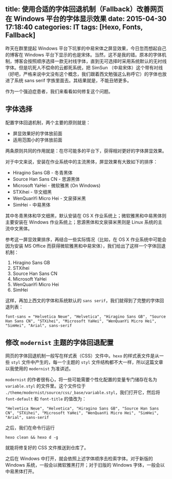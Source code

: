 title: 使用合适的字体回退机制（Fallback）改善网页在 Windows 平台的字体显示效果
date: 2015-04-30 17:18:40
categories: IT
tags: [Hexo, Fonts, Fallback]
---

昨天在群里提起 Windows 平台下坑爹的中易宋体之屏显效果，今日忽而想起自己的博客在 Windows 平台下显示的也是宋体。当然，这不是我的错。原本的字体机制，博客会按照顺序选择一款无衬线字体，直到无可选择时采用系统默认的无衬线字体。但是坑死人不偿命的云都死系统，把 SimSun （中易宋体）这个带有衬线（好吧，严格来说中文没有这个概念，我们跟着西文勉强这么称呼它）的字体也放进了系统 sans serif 字族里面去。其结果就是，不能丑陋更多。

作为一个强迫症患者，我们来看看如何修复这个问题。

<!-- more -->

## 字体选择

配置字体回退机制，两个主要的原则就是：

* 屏显效果好的字体放前面
* 适用范围小的字体放前面

两条原则共同的作用就是：在尽可能多的平台下，获得相对更好的字体屏显效果。

对于中文来说，安装在作业系统中的主流黑体，屏显效果有大致如下的排序：

* Hiragino Sans GB - 冬青黑体
* Source Han Sans CN - 思源黑体
* Microsoft YaHei - 微软雅黑 (On Windows)
* STXihei - 华文细黑
* WenQuanYi Micro Hei - 文泉驿米黑
* SimHei - 中易黑体

其中冬青黑体和华文细黑，默认安装在 OS X 作业系统上；微软雅黑和中易黑体则主要安装在 Windows 作业系统上；思源黑体和文泉驿米黑则是 Linux 系统的主流中文黑体。

参考这一屏显效果排序，再结合一些实际情况（比如，在 OS X 作业系统中可能会因为安装 MS Office 而获得微软雅黑和中易宋体），我们给出了这样一个字体回退机制：

1. Hiragino Sans GB
2. STXihei
3. Source Han Sans CN
4. Microsoft YaHei
5. WenQuanYi Micro Hei
6. SimHei

这样，再加上西文的字体和系统默认的 `sans serif`，我们就得到了完整的字体回退列表：

    font-sans = "Helvetica Neue", "Helvetica", "Hiragino Sans GB", "Source Han Sans CN", "STXihei", "Microsoft YaHei", "WenQuanYi Micro Hei", "SimHei", "Arial", sans-serif

## 修改 `modernist` 主题的字体回退配置

网页的字体回退机制一般写在样式表（CSS）文件中。`hexo` 的样式表文件是从一些 `styl` 文件中产生的，每一个主题的 `styl` 文件结构都不大一样，所以这篇文章以我使用的 `modernist` 为准讲述。

`modernist` 的作者很有心，将一些可能需要个性化配置的变量专门储存在名为 `variable.styl` 的文件里。这个文件位于 `./theme/modernist/source/css/_base/variable.styl`，我们打开它，然后将 `font-default` 和 `font-title` 的值改为：

    "Helvetica Neue", "Helvetica", "Hiragino Sans GB", "Source Han Sans CN", "STXihei", "Microsoft YaHei", "WenQuanYi Micro Hei", "SimHei", "Arial", sans-serif

之后，我们在命令行运行

    hexo clean && hexo d -g

就能将修复好的 CSS 文件推送到仓库了。

之后在 Windows 中打开，就会依照上述字体顺序去检索字体。对于新版的 Windows 系统，一般会以微软雅黑打开；对于旧版的 Windows 字体，一般会以中易黑体打开。
